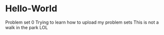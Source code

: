 # Hello-World
Problem set 0
Trying to learn how to upload my problem sets 
This is not a walk in the park LOL
